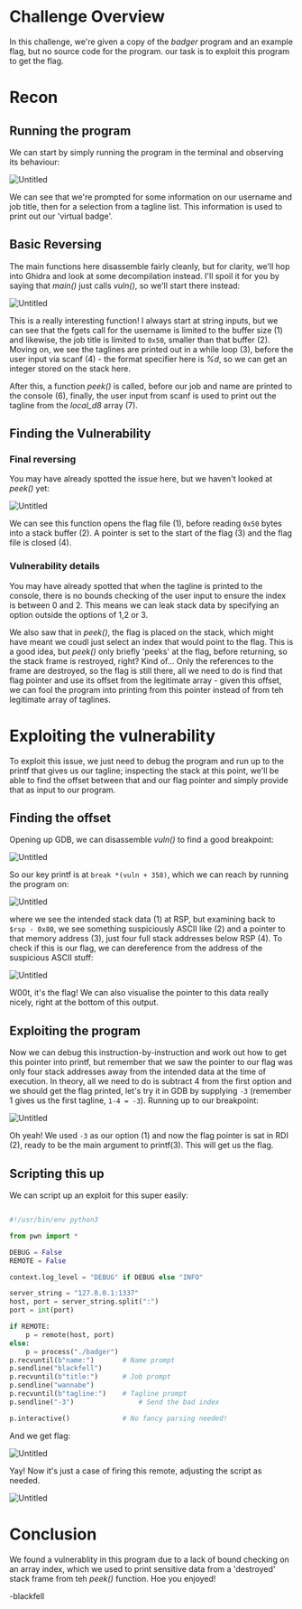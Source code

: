 # Challenge Overview

In this challenge, we're given a copy of the *badger* program and an example
flag, but no source code for the program. our task is to exploit this program 
to get the flag. 

# Recon 

## Running the program

We can start by simply running the program in the terminal and observing its 
behaviour:

![Untitled](writeup/basic_behaviour.png)

We can see that we're prompted for some information on our username and job 
title, then for a selection from a tagline list. This information is used to 
print out our 'virtual badge'.

## Basic Reversing

The main functions here disassemble fairly cleanly, but for clarity, we'll hop
into Ghidra and look at some decompilation instead. I'll spoil it for you by
saying that *main()* just calls *vuln()*, so we'll start there instead:

![Untitled](writeup/vuln.png)

This is a really interesting function! I always start at string inputs, but
we can see that the fgets call for the username is limited to the buffer size (1)
and likewise, the job title is limited to `0x50`, smaller than that buffer (2).
Moving on, we see the taglines are printed out in a while loop (3), before the 
user input via scanf (4) - the format specifier here is *%d*, so we can get an 
integer stored on the stack here.

After this, a function *peek()* is called, before our job and name are printed
to the console (6), finally, the user input from scanf is used to print out the
tagline from the *local_d8* array (7). 

## Finding the Vulnerability

### Final reversing

You may have already spotted the issue here, but we haven't looked at *peek()* 
yet:

![Untitled](writeup/peek.png)

We can see this function opens the flag file (1), before reading `0x50` bytes
into a stack buffer (2). A pointer is set to the start of the flag (3) and the
flag file is closed (4). 

### Vulnerability details

You may have already spotted that when the tagline is printed to the console, 
there is no bounds checking of the user input to ensure the index is between 
0 and 2. This means we can leak stack data by specifying an option outside 
the options of 1,2 or 3. 

We also saw that in *peek()*, the flag is placed on the stack, which might have
meant we coudl just select an index that would point to the flag. This is a 
good idea, but *peek()* only briefly 'peeks' at the flag, before returning,
so the stack frame is restroyed, right? Kind of... Only the references to the 
frame are destroyed, so the flag is still there, all we need to do is find
that flag pointer and use its offset from the legitimate array - given this
offset, we can fool the program into printing from this pointer instead of 
from teh legitimate array of taglines. 

# Exploiting the vulnerability

To exploit this issue, we just need to debug the program and run up to the 
printf that gives us our tagline; inspecting the stack at this point, we'll 
be able to find the offset between that and our flag pointer and simply provide 
that as input to our program. 

## Finding the offset

Opening up GDB, we can disassemble *vuln()* to find a good breakpoint:

![Untitled](writeup/break.png)

So our key printf is at `break *(vuln + 358)`, which we can reach by running 
the program on:

![Untitled](writeup/inspect.png)

where we see the intended stack data (1) at RSP, but examining back to 
`$rsp - 0x80`, we see something suspiciously ASCII like (2) and a pointer to 
that memory address (3), just four full stack addresses below RSP (4). To 
check if this is our flag, we can dereference from the address of the 
suspicious ASCII stuff:

![Untitled](writeup/found_flag.png)

W00t, it's the flag! We can also visualise the pointer to this data really 
nicely, right at the bottom of this output. 

## Exploiting the program

Now we can debug this instruction-by-instruction and work out how to get 
this pointer into printf, but remember that we saw the pointer to our flag was
only four stack addresses away from the intended data at the time of execution.
In theory, all we need to do is subtract 4 from the first option and we should
get the flag printed, let's try it in GDB by supplying `-3` (remember 1 gives 
us the first tagline, `1-4 = -3`). Running up to our breakpoint:

![Untitled](writeup/pwned.png)

Oh yeah! We used `-3` as our option (1) and now the flag pointer is sat in RDI
(2), ready to be the main argument to printf(3). This will get us the flag. 

## Scripting this up

We can script up an exploit for this super easily:

```python

#!/usr/bin/env python3

from pwn import *

DEBUG = False
REMOTE = False

context.log_level = "DEBUG" if DEBUG else "INFO"

server_string = "127.0.0.1:1337"
host, port = server_string.split(":")
port = int(port)

if REMOTE:
    p = remote(host, port)
else:
    p = process("./badger")
p.recvuntil(b"name:")       # Name prompt
p.sendline("blackfell")
p.recvuntil(b"title:")      # Job prompt
p.sendline("wannabe")
p.recvuntil(b"tagline:")    # Tagline prompt
p.sendline("-3")                # Send the bad index

p.interactive()             # No fancy parsing needed!
```

And we get flag:

![Untitled](writeup/scripted.png)

Yay! Now it's just a case of firing this remote, adjusting the script as needed. 

![Untitled](writeup/remote.png)

# Conclusion

We found a vulnerablity in this program due to a lack of bound checking on an
array index, which we used to print sensitive data from a 'destroyed' stack 
frame from teh *peek()* function. Hoe you enjoyed!

-blackfell
